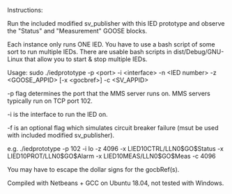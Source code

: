 Instructions:

Run the included modified sv_publisher with this IED prototype and observe the "Status" and "Measurement" GOOSE blocks.

Each instance only runs ONE IED. You have to use a bash script of some sort to run multiple IEDs.
There are usable bash scripts in dist/Debug/GNU-Linux that allow you to start & stop multiple IEDs.

Usage:
sudo ./iedprototype -p \<port\> -i \<interface\> -n \<IED number\> -z \<GOOSE_APPID\> \[-x \<gocbref\>\] -c \<SV_APPID\> 

-p flag determines the port that the MMS server runs on.
MMS servers typically run on TCP port 102.

-i is the interface to run the IED on. 

-f is an optional flag which simulates circuit breaker failure (msut be used with included modified sv_publisher).

e.g. ./iedprototype -p 102 -i lo -z 4096 -x LIED10CTRL/LLN0\$GO\$Status -x LIED10PROT/LLN0\$GO\$Alarm -x LIED10MEAS/LLN0\$GO\$Meas -c 4096 

You may have to escape the dollar signs for the gocbRef(s).

Compiled with Netbeans + GCC on Ubuntu 18.04, not tested with Windows.
